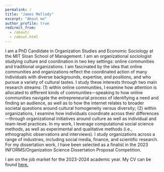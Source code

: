 ```yaml
---
permalink: /
title: "James Mellody"
excerpt: "About me"
author_profile: true
redirect_from: 
  - /about/
  - /about.html
---
```


I am a PhD Candidate in Organization Studies and Economic Sociology at the MIT Sloan School of Management. I am an organizational sociologist studying culture and coordination in two key settings: online communities and traditional organizations. I am fascinated by the idea that online communities and organizations reflect the coordinated action of many individuals with diverse backgrounds, expertise, and positions, and who pursue a variety of cultural tastes. I study these interests through two main research streams: (1) within online communities, I examine how attention is allocated to different kinds of communities—speaking to how online communities navigate the entrepreneurial process of identifying a need and finding an audience, as well as to how the internet relates to broader societal questions around cultural homogeneity versus diversity; (2) within organizations, I examine how individuals coordinate across their differences—through organizational initiatives around culture as well as individual and team-level practices. In my work, I leverage computational social science methods, as well as experimental and qualitative methods (i.e., ethnographic observations and interviews). I study organizations across a range of industries, including social media, finance, and scientific research. For my dissertation work, I have been selected as a finalist in the 2023 INFORMS/Organization Science Dissertation Proposal Competition.

I am on the job market for the 2023-2024 academic year. My CV can be found <a href="files/Mellody_CV_2023.pdf" target="_blank">here.</a>